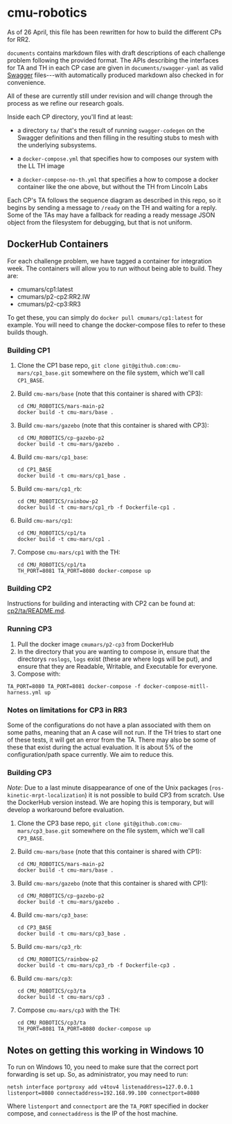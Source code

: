 # cmu-robotics

As of 26 April, this file has been rewritten for how to build the
different CPs for RR2.

`documents` contains markdown files with draft descriptions of each
challenge problem following the provided format. The APIs describing the
interfaces for TA and TH in each CP case are given in
`documents/swagger-yaml` as valid [Swagger](http://swagger.io) files---with
automatically produced markdown also checked in for convenience.

All of these are currently still under revision and will change through the
process as we refine our research goals.

Inside each CP directory, you'll find at least:

* a directory `ta/` that's the result of running `swagger-codegen` on
  the Swagger definitions and then filling in the resulting stubs to
  mesh with the underlying subsystems.

* a `docker-compose.yml` that specifies how to composes our system
  with the LL TH image

* a `docker-compose-no-th.yml` that specifies a how to compose a
  docker container like the one above, but without the TH from Lincoln
  Labs

Each CP's TA follows the sequence diagram as described in this repo,
so it begins by sending a message to `/ready` on the TH and waiting
for a reply. Some of the TAs may have a fallback for reading a ready
message JSON object from the filesystem for debugging, but that is not
uniform.

## DockerHub Containers

For each challenge problem, we have tagged a container for integration week. The containers will allow you to run without being able to build. They are:

- cmumars/cp1:latest
- cmumars/p2-cp2:RR2.IW
- cmumars/p2-cp3:RR3

To get these, you can simply do `docker pull cmumars/cp1:latest` for example. You will need to change the docker-compose files to refer to these builds though.

### Building CP1

1. Clone the CP1 base repo, `git clone
   git@github.com:cmu-mars/cp1_base.git` somewhere on the file system,
   which we'll call `CP1_BASE`.

<!-- 2. Clone the CP1 controllers repo, `git clone
   git@github.com:cmu-mars/cp1_controllers.git` somewhere on the file
   system, which we'll call `CP1_CONT`. -->

2. Build `cmu-mars/base` (note that this container is shared with CP3):

    ``` shell
    cd CMU_ROBOTICS/mars-main-p2
    docker build -t cmu-mars/base .
    ```

3. Build `cmu-mars/gazebo` (note that this container is shared with CP3):

    ``` shell
    cd CMU_ROBOTICS/cp-gazebo-p2
    docker build -t cmu-mars/gazebo .
    ```

4. Build `cmu-mars/cp1_base`:

    ``` shell
    cd CP1_BASE
    docker build -t cmu-mars/cp1_base .
    ```

<!-- 6. Build `cmu-mars/cp1_controllers`:

    ``` shell
    cd CP1_CONT
    docker build -t cmu-mars/cp1_controllers .
    ``` -->

5. Build `cmu-mars/cp1_rb`:

    ``` shell
    cd CMU_ROBOTICS/rainbow-p2
    docker build -t cmu-mars/cp1_rb -f Dockerfile-cp1 .
    ```

6. Build `cmu-mars/cp1`:

    ``` shell
    cd CMU_ROBOTICS/cp1/ta
    docker build -t cmu-mars/cp1 .
    ```

7. Compose `cmu-mars/cp1` with the TH:

    ``` shell
    cd CMU_ROBOTICS/cp1/ta
    TH_PORT=8081 TA_PORT=8080 docker-compose up
    ```

### Building CP2

Instructions for building and interacting with CP2 can be found at:
[cp2/ta/README.md](cp2/ta/README.md).

### Running CP3

1. Pull the docker image `cmumars/p2-cp3` from DockerHub
2. In the directory that you are wanting to compose in, ensure that the directorys `roslogs`, `logs` exist (these are where logs will be put), and ensure that they are Readable, Writable, and Executable for everyone.
3. Compose with:
``` shell
TA_PORT=8080 TA_PORT=8081 docker-compose -f docker-compose-mitll-harness.yml up
```

### Notes on limitations for CP3 in RR3

Some of the configurations do not have a plan associated with them on some paths, meaning that an A case will not run. If the TH tries to start one of these tests, it will get an error from the TA. There may also be some of these that exist during the actual evaluation. It is about 5% of the configuration/path space currently. We aim to reduce this.

### Building CP3
*Note*: Due to a last minute disappearance of one of the Unix packages (`ros-kinetic-mrpt-localization`) it is not possible to build CP3 from scratch. Use the DockerHub version instead. We are hoping this is temporary, but will develop a workaround before evaluation.


1. Clone the CP3 base repo, `git clone
   git@github.com:cmu-mars/cp3_base.git` somewhere on the file system,
   which we'll call `CP3_BASE`.

2. Build `cmu-mars/base` (note that this container is shared with CP1):

    ``` shell
    cd CMU_ROBOTICS/mars-main-p2
    docker build -t cmu-mars/base .
    ```

3. Build `cmu-mars/gazebo` (note that this container is shared with CP1):

    ``` shell
    cd CMU_ROBOTICS/cp-gazebo-p2
    docker build -t cmu-mars/gazebo .
    ```

4. Build `cmu-mars/cp3_base`:

    ``` shell
    cd CP3_BASE
    docker build -t cmu-mars/cp3_base .
    ```

5. Build `cmu-mars/cp3_rb`:

    ``` shell
    cd CMU_ROBOTICS/rainbow-p2
    docker build -t cmu-mars/cp3_rb -f Dockerfile-cp3 .
    ```

6. Build `cmu-mars/cp3`:

    ``` shell
    cd CMU_ROBOTICS/cp3/ta
    docker build -t cmu-mars/cp3 .
    ```

7. Compose `cmu-mars/cp3` with the TH:

    ``` shell
    cd CMU_ROBOTICS/cp3/ta
    TH_PORT=8081 TA_PORT=8080 docker-compose up
    ```

## Notes on getting this working in Windows 10

To run on Windows 10, you need to make sure that the correct port
forwarding is set up. So, as administrator, you may need to run:

```
netsh interface portproxy add v4tov4 listenaddress=127.0.0.1 listenport=8080 connectaddress=192.168.99.100 connectport=8080
```

Where `listenport` and `connectport` are the `TA_PORT` specified in
docker compose, and `connectaddress` is the IP of the host machine.
